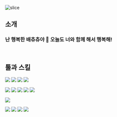 ![slice](https://capsule-render.vercel.app/api?type=slice&color=auto&height=200&text=Hi%20there👋&fontAlign=70&rotate=13&fontAlignY=25&desc=HAPPY-BAECHUCHU's%20GitHub&descAlign=70.&descAlignY=44)
## 소개
### 난 행복한 배츄츄야 👋 오늘도 너와 함께 해서 행복해!
<br>

## 툴과 스킬

<img src="https://img.shields.io/badge/html5-%23E34F26.svg?&style=for-the-badge&logo=html5&logoColor=white" /> <img src="https://img.shields.io/badge/css3-%231572B6.svg?&style=for-the-badge&logo=css3&logoColor=white" /> <img src="https://img.shields.io/badge/javascript-%23F7DF1E.svg?&style=for-the-badge&logo=javascript&logoColor=black" /> <img src="https://img.shields.io/badge/jquery-%230769AD.svg?&style=for-the-badge&logo=jquery&logoColor=white" />

<img src="https://img.shields.io/badge/adobe-%23FF0000.svg?&style=for-the-badge&logo=adobe&logoColor=white" />  <img src="https://img.shields.io/badge/adobe%20photoshop-%2331A8FF.svg?&style=for-the-badge&logo=adobe%20photoshop&logoColor=white" /> <img src="https://img.shields.io/badge/adobe%20illustrator-%23FF9A00.svg?&style=for-the-badge&logo=adobe%20illustrator&logoColor=black" /> <img src="https://img.shields.io/badge/adobe%20premiere%20pro-%239999FF.svg?&style=for-the-badge&logo=adobe%20premiere%20pro&logoColor=black" /> <img src="https://img.shields.io/badge/adobe%20after%20effects-%239999FF.svg?&style=for-the-badge&logo=adobe%20after%20effects&logoColor=black" />

<img src="https://img.shields.io/badge/figma-%23F24E1E.svg?&style=for-the-badge&logo=figma&logoColor=white" /> 

<img src="https://img.shields.io/badge/microsoft%20office-%23D83B01.svg?&style=for-the-badge&logo=microsoft%20office&logoColor=white" />  <img src="https://img.shields.io/badge/microsoft%20excel-%23217346.svg?&style=for-the-badge&logo=microsoft%20excel&logoColor=white" /> <img src="https://img.shields.io/badge/microsoft%20word-%232B579A.svg?&style=for-the-badge&logo=microsoft%20word&logoColor=white" /> <img src="https://img.shields.io/badge/microsoft%20powerpoint-%23B7472A.svg?&style=for-the-badge&logo=microsoft%20powerpoint&logoColor=white" />

<!--
**happy-baechuchu/happy-baechuchu** is a ✨ _special_ ✨ repository because its `README.md` (this file) appears on your GitHub profile.

Here are some ideas to get you started:

- 🔭 I’m currently working on ...
- 🌱 I’m currently learning ...
- 👯 I’m looking to collaborate on ...
- 🤔 I’m looking for help with ...
- 💬 Ask me about ...
- 📫 How to reach me: ...
- 😄 Pronouns: ...
- ⚡ Fun fact: ...
-->
